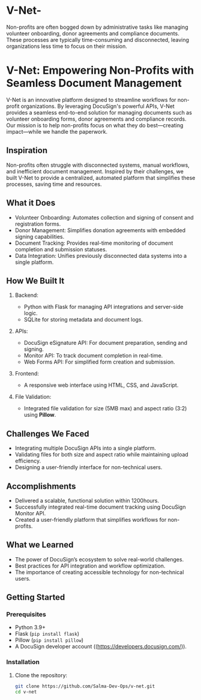 # V-Net-
Non-profits are often bogged down by administrative tasks like managing volunteer onboarding, donor agreements and compliance documents. These processes are typically time-consuming and disconnected, leaving organizations less time to focus on their mission. 
# V-Net: Empowering Non-Profits with Seamless Document Management 

V-Net is an innovative platform designed to streamline workflows for non-profit organizations. By leveraging DocuSign's powerful APIs, V-Net provides a seamless end-to-end solution for managing documents such as volunteer onboarding forms, donor agreements and compliance records. Our mission is to help non-profits focus on what they do best—creating impact—while we handle the paperwork.

## Inspiration 
Non-profits often struggle with disconnected systems, manual workflows, and inefficient document management. Inspired by their challenges, we built V-Net to provide a centralized, automated platform that simplifies these processes, saving time and resources.

## What it Does 
- Volunteer Onboarding: Automates collection and signing of consent and registration forms. 
- Donor Management: Simplifies donation agreements with embedded signing capabilities. 
- Document Tracking: Provides real-time monitoring of document completion and submission statuses. 
- Data Integration: Unifies previously disconnected data systems into a single platform. 

## How We Built It 
1. Backend: 
   - Python with Flask for managing API integrations and server-side logic. 
   - SQLite for storing metadata and document logs. 

2. APIs: 
   - DocuSign eSignature API: For document preparation, sending and signing. 
   - Monitor API: To track document completion in real-time. 
   - Web Forms API: For simplified form creation and submission. 

3. Frontend: 
   - A responsive web interface using HTML, CSS, and JavaScript. 

4. File Validation: 
   - Integrated file validation for size (5MB max) and aspect ratio (3:2) using **Pillow**. 

## Challenges We Faced 
- Integrating multiple DocuSign APIs into a single platform. 
- Validating files for both size and aspect ratio while maintaining upload efficiency. 
- Designing a user-friendly interface for non-technical users. 

## Accomplishments 
- Delivered a scalable, functional solution within 1200hours. 
- Successfully integrated real-time document tracking using DocuSign Monitor API. 
- Created a user-friendly platform that simplifies workflows for non-profits. 

## What we Learned 
- The power of DocuSign’s ecosystem to solve real-world challenges. 
- Best practices for API integration and workflow optimization. 
- The importance of creating accessible technology for non-technical users. 

## Getting Started 

### Prerequisites 
- Python 3.9+ 
- Flask (`pip install flask`) 
- Pillow (`pip install pillow`) 
- A DocuSign developer account ((https://developers.docusign.com/)). 

### Installation 
1. Clone the repository: 
   ```bash
   git clone https://github.com/Salma-Dev-Ops/v-net.git
   cd v-net

